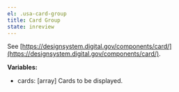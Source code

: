 ```yaml
---
el: .usa-card-group
title: Card Group
state: inreview
---
```

See [https://designsystem.digital.gov/components/card/](https://designsystem.digital.gov/components/card/).

__Variables:__
* cards: [array] Cards to be displayed.
